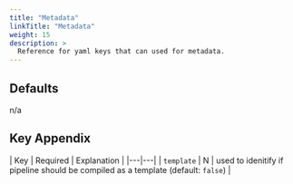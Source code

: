 ```yaml
---
title: "Metadata"
linkTitle: "Metadata"
weight: 15
description: >
  Reference for yaml keys that can used for metadata.
---
```


## Defaults

n/a

## Key Appendix

| Key | Required | Explanation |
|---|---|
| `template` | N | used to idenitify if pipeline should be compiled as a template (default: `false`) |
